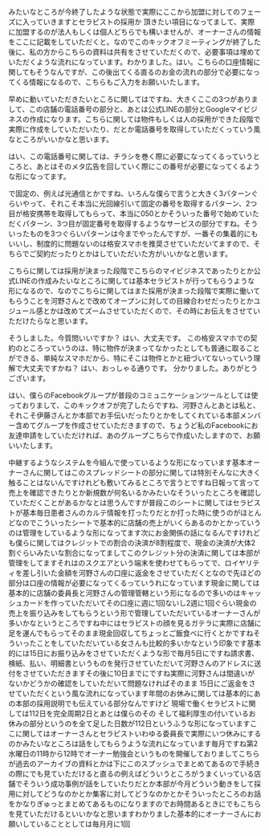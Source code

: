 みたいなところが今終了したような状態で実際にここから加盟に対してのフェーズに入っていきますとセラピストの採用か
頂きたい項目になってまして、実際に加盟するのが法人もしくは個人どちらでも構いませんが、オーナーさんの情報をここに記載をしていただくと。なのでこのキックオフミーティングが終了した後に、私の方からこちらの資料は共有をさせていただくので、必要事項は埋めていただくような流れになっています。わかりました。はい。こちらの口座情報に関してもそうなんですが、この後出てくる直るのお金の流れの部分で必要になってくる情報になるので、こちらもご入力をお願いいたします。

 早めに動いていただきたいところに関してはですね、大きくここの3つがありまして、この店舗の電話番号の部分と、あとは公式LINEの部分とGoogleマイビジネスの作成になります。こちらに関しては物件もしくは人の採用ができた段階で実際に作成をしていただいたり、だとか電話番号を取得していただくっていう風なところがいいかなと思います。

はい、この電話番号に関しては、チラシを巻く際に必要になってくるっていうところと、あとはそのメタ広告を回していく際にこの番号が必要になってくるような形になってます。

で固定の、例えば光通信とかですね、いろんな僕らで言うと大きく3パターンぐらいやって、それこそ本当に光回線引いて固定の番号を取得するパターン、2つ目が格安携帯を取得してもらって、本当に050とかそういった番号で始めていただくパターン、3つ目が固定番号を取得するようなサービスの部分ですね。そういったものを3つぐらいパターンは今までやったんですが、一番その集着的にもいいし、制度的に問題ないのは格安スマホを推奨させていただいてますので、そちらでご契約だったりとかはしていただいた方がいいかなと思います。


こちらに関しては採用が決まった段階でこちらのマイビジネスであったりとか公式LINEの作成みたいなところに関しては基本セラピストが行ってもらうような形になるので、なのでこちらに関してはまた採用が決まった段階で実際に働いてもらうことを河野さんとで改めてオープンに対しての目線合わせだったりとかユジュール感とかは改めてズームさせていただくので、その時にお伝えをさせていただけたらなと思います。

そうしました。今質問いいですか？
はい、大丈夫です。
この格安スマホでの契約のところっていうのは、特に物件が決まってなかったとしても普通に取ることができる、単純なスマホだから、特にそこは物件とかと紐づいてないっていう理解で大丈夫ですかね？
はい、おっしゃる通りです。
分かりました。ありがとうございます。

はい、僕らのFacebookグループが普段のコミュニケーションツールとしては使っておりまして、このキックオフが完了したらですね、河野さんとあとは私と、それこそ伊藤さんとか本部でお手伝いだったりとかをしてくれている本部メンバー含めてグループを作成させていただきますので、ちょうど私のFacebookにお友達申請をしていただければ、あのグループこちらで作成いたしますので、お願いいたします。

中継するようなシステムを今組んで使っているような形になっています基本オーナーさんに関してはこのスプレッドシートの部分に関しては特別そんなに大きく触ることはないんですけれども敷いてみるところで言うとですね日報って言って売上を確認できたりとか新規数が何名いるかみたいなそういったところを確認していただくことがあるかなとは思うんですが普段このシートに関してはセラピストが基本毎日患者さんのカルテ情報を打ったりだとか打った時に使うのがほとんどなのでこういったシートで基本的に店舗の売上がいくらあるのかとかっていうのは管理をしているような形になってます次にお金関係の話になるんですけれども僕らに関してはクレジットでの割合の決済が8割程度で、現金の決済が大体2割ぐらいみたいな割合になってましてこのクレジット分の決済に関しては本部が管理をしてますそれはのスクエアという端末を使わせてもらってで、ロイヤリティを差し引いた金額を河野さんの口座に返金をさせていただくとなので先ほどの部分は口座の情報が必要になってくるっていうれになっています現金に関しては基本的に店舗の委員長と河野さんの管理管轄という形になるので多いのはキャッシュカードを作っていただいてその口座に週に1回ないし2週に1回ぐらい現金の売上を振り込みをしてもらうという形で管理していただいているオーナーさんが多いかなというところですね中にはセラピストの顔を見るガテラに実際に店舗に足を運んでもらってそのまま現金回収してちょっとご飯食べに行くとかですねそういったことをしていただいている女さんも比較的多いかなという印象です基本的には15日にお振り込みをさせていただくような形で毎月5日にですね請求書、検紙、払い、明細書というものを発行させていただいて河野さんのアドレスに送付をさせていただきますその後に10日までにですね実際に河野さんは間違いがないかどうかの確認をしていただいて問題なければそのまま 15日にご返金をさせていただくという風な流れになっています年間のお休みに関しては基本的にあの本部の採用説明でも伝えている部分なんですけど 現場で働くセラピストに関しては112日を完全周期2日とあとは僕らのその そして福利厚生の付いているお休みの部分というのを全て足した日数が112日というふうな形になっていますここに関してはオーナーさんとセラピストいわゆる委員長で実際にいつ休みにするのかみたいなところは話をしてもらうような流れになっています毎月ですね第2水曜日の11時から12時でオーナー勉強会というものを開催しておりましてこちらが過去のアーカイブの資料とかは下にこのスプッシュでまとめてあるので手続きの際にでも見ていただけると直るの例えばどういうところがうまくいっている店舗でそういう成功事例が話をしていたりだとか本部が今月どういう動きをして採用に対してどうなのかとか集客に対してどうなのかとかそういったところのお話をかなりぎゅっとまとめてあるものになりますのでお時間あるときにでもこちらを見ていただけるといいかなと思いますわかりました基本的にオーナーさんにお願いしていることとしては毎月月に1回

